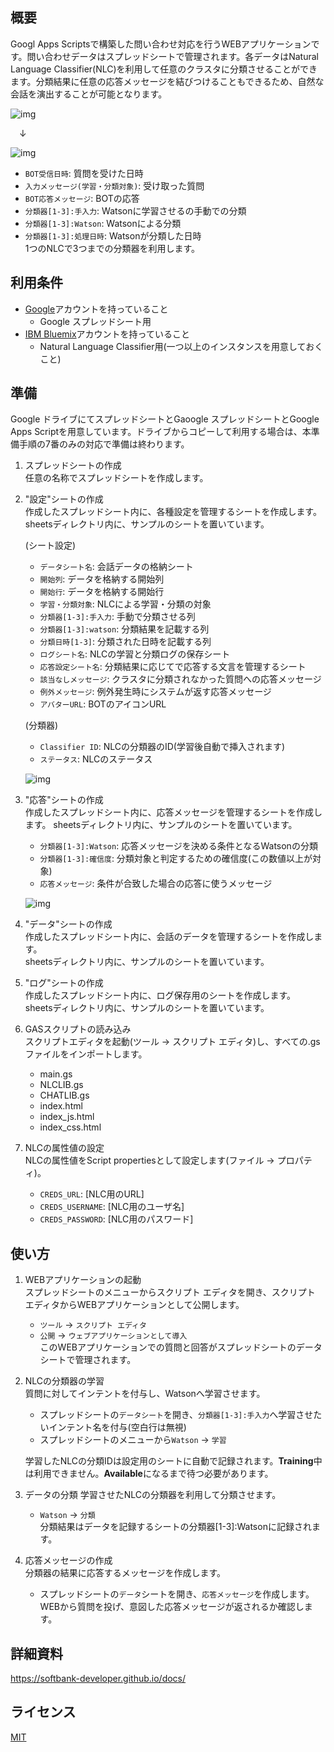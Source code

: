 ## 概要
Googl Apps Scriptsで構築した問い合わせ対応を行うWEBアプリケーションです。問い合わせデータはスプレッドシートで管理されます。各データはNatural Language Classifier(NLC)を利用して任意のクラスタに分類させることができます。分類結果に任意の応答メッセージを結びつけることもできるため、自然な会話を演出することが可能となります。

![img](https://github.com/softbank-developer/gsuite_with_watson/blob/master/chat/readme_images/web.png)

&emsp;↓

![img](https://github.com/softbank-developer/gsuite_with_watson/blob/master/chat/readme_images/data.png)

- `BOT受信日時`: 質問を受けた日時
- `入力メッセージ(学習・分類対象)`: 受け取った質問 
- `BOT応答メッセージ`: BOTの応答
- `分類器[1-3]:手入力`: Watsonに学習させるの手動での分類
- `分類器[1-3]:Watson`: Watsonによる分類
- `分類器[1-3]:処理日時`: Watsonが分類した日時  
1つのNLCで3つまでの分類器を利用します。


## 利用条件
- [Google](https://accounts.google.com/)アカウントを持っていること
  - Google スプレッドシート用
- [IBM Bluemix](https://accounts.google.com/)アカウントを持っていること
  - Natural Language Classifier用(一つ以上のインスタンスを用意しておくこと)


## 準備
Google ドライブにてスプレッドシートとGaoogle スプレッドシートとGoogle Apps Scriptを用意しています。ドライブからコピーして利用する場合は、本準備手順の7番のみの対応で準備は終わります。

1. スプレッドシートの作成  
任意の名称でスプレッドシートを作成します。

2. "設定"シートの作成  
作成したスプレッドシート内に、各種設定を管理するシートを作成します。  
sheetsディレクトリ内に、サンプルのシートを置いています。

	(シート設定)
	- `データシート名`: 会話データの格納シート
	- `開始列`: データを格納する開始列 
	- `開始行`: データを格納する開始行
	- `学習・分類対象`: NLCによる学習・分類の対象
	- `分類器[1-3]:手入力`: 手動で分類させる列
	- `分類器[1-3]:watson`: 分類結果を記載する列
	- `分類日時[1-3]`: 分類された日時を記載する列
	- `ログシート名`:  NLCの学習と分類ログの保存シート
	- `応答設定シート名`: 分類結果に応じてで応答する文言を管理するシート
	- `該当なしメッセージ`: クラスタに分類されなかった質問への応答メッセージ 
	- `例外メッセージ`: 例外発生時にシステムが返す応答メッセージ
	- `アバターURL`: BOTのアイコンURL

	(分類器)
	- `Classifier ID`: NLCの分類器のID(学習後自動で挿入されます)
	- `ステータス`: NLCのステータス

	![img](https://github.com/softbank-developer/gsuite_with_watson/blob/master/chat/readme_images/config.png)

3. "応答"シートの作成  
作成したスプレッドシート内に、応答メッセージを管理するシートを作成します。
sheetsディレクトリ内に、サンプルのシートを置いています。
	- `分類器[1-3]:Watson`: 応答メッセージを決める条件となるWatsonの分類
	- `分類器[1-3]:確信度`: 分類対象と判定するための確信度(この数値以上が対象)
	- `応答メッセージ`: 条件が合致した場合の応答に使うメッセージ        

	![img](https://github.com/softbank-developer/gsuite_with_watson/blob/master/chat/readme_images/answer.png)

4. "データ"シートの作成   
作成したスプレッドシート内に、会話のデータを管理するシートを作成します。  
sheetsディレクトリ内に、サンプルのシートを置いています。

5. "ログ"シートの作成  
作成したスプレッドシート内に、ログ保存用のシートを作成します。  
sheetsディレクトリ内に、サンプルのシートを置いています。

6. GASスクリプトの読み込み  
スクリプトエディタを起動(ツール -> スクリプト エディタ)し、すべての.gsファイルをインポートします。
	- main.gs
	- NLCLIB.gs
	- CHATLIB.gs
	- index.html
	- index_js.html
	- index_css.html

7. NLCの属性値の設定  
	NLCの属性値をScript propertiesとして設定します(ファイル -> プロパティ)。
	- `CREDS_URL`: [NLC用のURL]
	- `CREDS_USERNAME`: [NLC用のユーザ名]
	- `CREDS_PASSWORD`: [NLC用のパスワード]


## 使い方
1. WEBアプリケーションの起動  
スプレッドシートのメニューからスクリプト エディタを開き、スクリプト エディタからWEBアプリケーションとして公開します。
	- `ツール` -> `スクリプト エディタ`
	- `公開` -> `ウェブアプリケーションとして導入`  
	このWEBアプリケーションでの質問と回答がスプレッドシートのデータシートで管理されます。

2. NLCの分類器の学習  
質問に対してインテントを付与し、Watsonへ学習させます。
	- スプレッドシートの`データシート`を開き、`分類器[1-3]:手入力`へ学習させたいインテント名を付与(空白行は無視)
	- スプレッドシートのメニューから`Watson` -> `学習`  
	
	学習したNLCの分類IDは設定用のシートに自動で記録されます。**Training**中は利用できません。**Available**になるまで待つ必要があります。

3. データの分類
学習させたNLCの分類器を利用して分類させます。
	- `Watson` -> `分類`  
  分類結果はデータを記録するシートの分類器[1-3]:Watsonに記録されます。

4. 応答メッセージの作成  
分類器の結果に応答するメッセージを作成します。
	- スプレッドシートの`データ`シートを開き、`応答メッセージ`を作成します。  
WEBから質問を投げ、意図した応答メッセージが返されるか確認します。


## 詳細資料
https://softbank-developer.github.io/docs/


## ライセンス
[MIT](https://accounts.google.com/https://github.com/softbank-developer/gsuite_with_watson/blob/master/rss/LICENSE)
